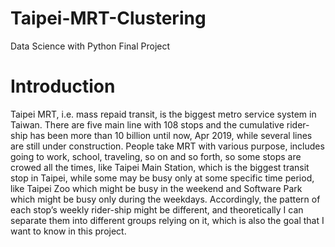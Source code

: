 # Taipei-MRT-Clustering
Data Science with Python Final Project

# Introduction
  Taipei MRT, i.e. mass repaid transit, is the biggest metro service system in Taiwan. There are five main line with 108 stops and the cumulative rider-ship has been more than 10 billion until now, Apr 2019, while several lines are still under construction.
	People take MRT with various purpose, includes going to work, school, traveling, so on and so forth, so some stops are crowed all the times, like Taipei Main Station, which is the biggest transit stop in Taipei, while some may be busy only at some specific time period, like Taipei Zoo which might be busy in the weekend and Software Park which might be busy only during the weekdays. Accordingly, the pattern of each stop’s weekly rider-ship might be different, and theoretically I can separate them into different groups relying on it, which is also the goal that I want to know in this project.
